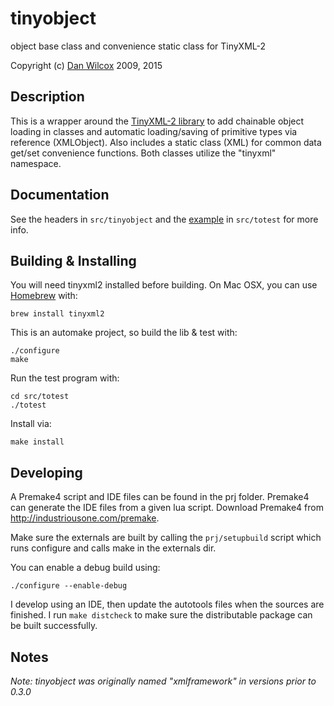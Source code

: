 tinyobject
==========

object base class and convenience static class for TinyXML-2 

Copyright (c) [Dan Wilcox](http://danomatika.com) 2009, 2015

Description
-----------

This is a wrapper around the [TinyXML-2 library](http://www.grinninglizard.com/tinyxml2/index.html) to add chainable object loading in classes and automatic loading/saving of primitive types via reference (XMLObject). Also includes a static class (XML) for common data get/set convenience functions. Both classes utilize the "tinyxml" namespace.

Documentation
-------------

See the headers in `src/tinyobject` and the [example](https://github.com/danomatika/tinyobject/blob/master/src/totest/main.cpp) in `src/totest` for more info.

Building & Installing
---------------------

You will need tinyxml2 installed before building. On Mac OSX, you can use [Homebrew](http://brew.sh) with:

    brew install tinyxml2

This is an automake project, so build the lib & test with:

    ./configure
	make

Run the test program with:

    cd src/totest
    ./totest

Install via:

    make install

Developing
----------

A Premake4 script and IDE files can be found in the prj folder. Premake4 can generate the IDE files from a given lua script. Download Premake4 from <http://industriousone.com/premake>.

Make sure the externals are built by calling the `prj/setupbuild` script which runs configure and calls make in the externals dir.

You can enable a debug build using:

    ./configure --enable-debug

I develop using an IDE, then update the autotools files when the sources are finished. I run `make distcheck` to make sure the distributable package can be built successfully.

Notes
-----

_Note: tinyobject was originally named "xmlframework" in versions prior to 0.3.0_
